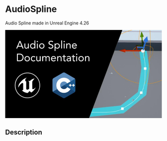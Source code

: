 # AudioSpline
Audio Spline made in Unreal Engine 4.26

![](Documentation/Images/Image01.jpg)

## Description
